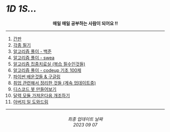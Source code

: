 # *1D 1S...*

<div align="center">
<p>
<b>매일 매일 공부하는 사람이 되어요 !!</b>
</p>
</div>

---

1. [간판](https://github.com/mhd329)
2. [각종 필기](https://github.com/mhd329/TIL/tree/master/%ED%95%84%EA%B8%B0%EB%85%B8%ED%8A%B8)
3. [알고리즘 풀이 - 백준](https://github.com/mhd329/boj-1d1q)
4. [알고리즘 풀이 - swea](https://github.com/mhd329/TIL/tree/master/SWEA)
5. [알고리즘 집중치료실 (복습 필수인것들)](https://github.com/mhd329/TIL/tree/master/%EB%B3%B4%EC%B6%A9%EB%85%B8%ED%8A%B8)
6. [알고리즘 풀이 - codeup 기초 100제](https://github.com/mhd329/TIL/tree/master/%EC%BD%94%EB%93%9C%EC%97%85%20%EA%B8%B0%EC%B4%88%20100%EC%A0%9C)
7. [파이썬 배운것들 & 구글링](https://github.com/mhd329/Python_study)
11. [취업 관련해서 정리한 것들 (계속 업데이트중)](https://github.com/mhd329/job-research)
12. [디스코드 봇 만들어보기](https://github.com/mhd329/bot-making-project)
13. [달력 모듈 가져온다음 개조하기](https://github.com/mhd329/Making_toys)
14. [아버지 일 도와드림](https://github.com/mhd329/My_works_using_Python)

---

<div align="center">
<h6>
최종 업데이트 날짜<br>2023 09 07
</h6>
</div>